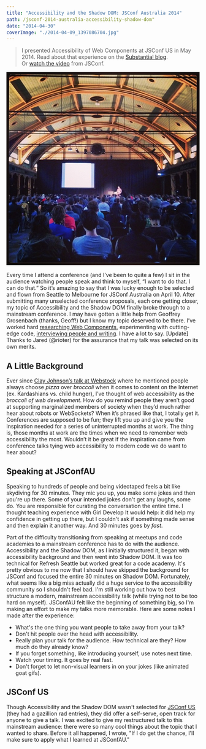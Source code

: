 ```yaml
---
title: "Accessibility and the Shadow DOM: JSConf Australia 2014"
path: /jsconf-2014-australia-accessibility-shadow-dom"
date: "2014-04-30"
coverImage: "./2014-04-09_1397086704.jpg"
---
```


> I presented Accessibility of Web Components at JSConf US in May 2014. Read about that experience on the [Substantial blog](http://substantial.com/blog/2014/06/19/evolution-of-a-jsconf-talk/ "Link opens in a new window").  
> Or [watch the video](http://marcysutton.com/talk/jsconf-2014/) from JSConf.

![The Stage at JSConf AU](./2014-04-09_1397086704.jpg)

Every time I attend a conference (and I’ve been to quite a few) I sit in the audience watching people speak and think to myself, “I want to do that. I can do that.” So it’s amazing to say that I was lucky enough to be selected and flown from Seattle to Melbourne for JSConf Australia on April 10. After submitting many unselected conference proposals, each one getting closer, my topic of Accessibility and the Shadow DOM finally broke through to a mainstream conference. I may have gotten a little help from Geoffrey Grosenbach (thanks, Geoff!) but I know my topic deserved to be there. I’ve worked hard [researching Web Components](http://substantial.com/blog/2014/02/05/accessibility-and-the-shadow-dom/ "Link opens in a new window"), experimenting with cutting-edge code, [interviewing people and writing](http://substantial.com/blog/2014/04/09/csun-accessibility-conference-recap/ "Link opens in a new window"). I have a lot to say. \[Update\] Thanks to Jared (@rioter) for the assurance that my talk was selected on its own merits.

## A Little Background

Ever since [Clay Johnson’s talk at Webstock](http://vimeo.com/63368251 "Link opens in a new window") where he mentioned people always choose _pizza_ over _broccoli_ when it comes to content on the Internet (ex. Kardashians vs. child hunger), I’ve thought of web accessibility as the _broccoli of web development_. How do you remind people they aren’t good at supporting marginalized members of society when they’d much rather hear about robots or WebSockets? When it’s phrased like that, I totally get it. Conferences are supposed to be fun; they lift you up and give you the inspiration needed for a series of uninterrupted months at work. The thing is, those months at work are the times when we need to remember web accessibility the most. Wouldn’t it be great if the inspiration came from conference talks tying web accessibility to modern code we do want to hear about?

## Speaking at JSConfAU

Speaking to hundreds of people and being videotaped feels a bit like skydiving for 30 minutes. They mic you up, you make some jokes and then you're up there. Some of your intended jokes don't get any laughs, some do. You are responsible for curating the conversation the entire time. I thought teaching experience with Girl Develop It would help: it did help my confidence in getting up there, but I couldn't ask if something made sense and then explain it another way. And 30 minutes goes by _fast_.

Part of the difficulty transitioning from speaking at meetups and code academies to a mainstream conference has to do with the audience. Accessibility and the Shadow DOM, as I initially structured it, began with accessibility background and then went into Shadow DOM. It was too technical for Refresh Seattle but worked great for a code academy. It's pretty obvious to me now that I should have skipped the background for JSConf and focused the entire 30 minutes on Shadow DOM. Fortunately, what seems like a big miss actually did a huge service to the accessibility community so I shouldn't feel bad. I'm still working out how to best structure a modern, mainstream accessibility talk (while trying not to be too hard on myself). JSConfAU felt like the beginning of something big, so I'm making an effort to make my talks more memorable. Here are some notes I made after the experience:

- What's the one thing you want people to take away from your talk?
- Don't hit people over the head with accessibility.
- Really plan your talk for the audience. How technical are they? How much do they already know?
- If you forget something, like introducing yourself, use notes next time.
- Watch your timing. It goes by real fast.
- Don't forget to let non-visual learners in on your jokes (like animated goat gifs).

## JSConf US

Though Accessibility and the Shadow DOM wasn't selected for [JSConf US](http://2014.jsconf.us/schedule.html "Link opens in a new window") (they had a gazillion rad entries), they did offer a self-serve, open track for anyone to give a talk. I was excited to give my restructured talk to this mainstream audience: there were so many cool things about the topic that I wanted to share. Before it all happened, I wrote, "If I do get the chance, I'll make sure to apply what I learned at JSConfAU."
